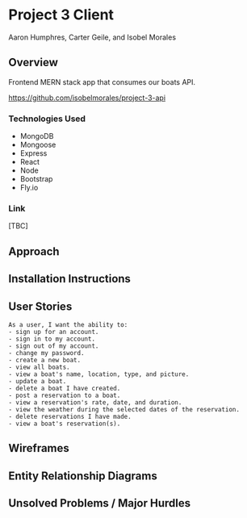 # Project 3 Client

Aaron Humphres, Carter Geile, and Isobel Morales

## Overview 

Frontend MERN stack app that consumes our boats API. 

https://github.com/isobelmorales/project-3-api

### Technologies Used
- MongoDB
- Mongoose
- Express
- React
- Node
- Bootstrap
- Fly.io

### Link

[TBC]

## Approach

## Installation Instructions

## User Stories 

```
As a user, I want the ability to: 
- sign up for an account.
- sign in to my account.
- sign out of my account.
- change my password.
- create a new boat.
- view all boats. 
- view a boat's name, location, type, and picture.
- update a boat.
- delete a boat I have created. 
- post a reservation to a boat.
- view a reservation's rate, date, and duration.
- view the weather during the selected dates of the reservation.
- delete reservations I have made.
- view a boat's reservation(s).
```

## Wireframes

## Entity Relationship Diagrams

## Unsolved Problems / Major Hurdles 